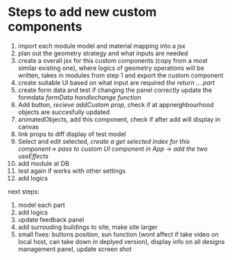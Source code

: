 # Steps to add new custom components

1. import each module model and material mapping into a jsx
2. plan out the geometry strategy and what inputs are needed
3. create a overall jsx for this custom components (copy from a most similar existing one), where logics of geometry operations will be written, takes in modules from step 1 and export the custom component
4. create suitable UI based on what input are required _the return ... part_
5. create form data and test if changing the panel correctly update the formdata _formData_ _handlechange function_
6. Add button, _recieve addCustom prop_, check if at appneighbourhood objects are succesfully updated
7. animatedObjects, add this component, check if after add will display in canvas
8. link props to diff display of test model
9. Select and edit selected, _create a get selected index for this component_-> _pass to custom UI component in App_ -> _add the two useEffects_
10. add module at DB
11. test again if works with other settings
12. add logics

next steps:

1. model each part
2. add logics
3. update feedback panel
4. add surrouding buildings to site, make site larger
5. small fixes: buttons position, sun function (wont affect if take video on local host, can take down in deplyed version), display info on all designs management panel, update screen shot
